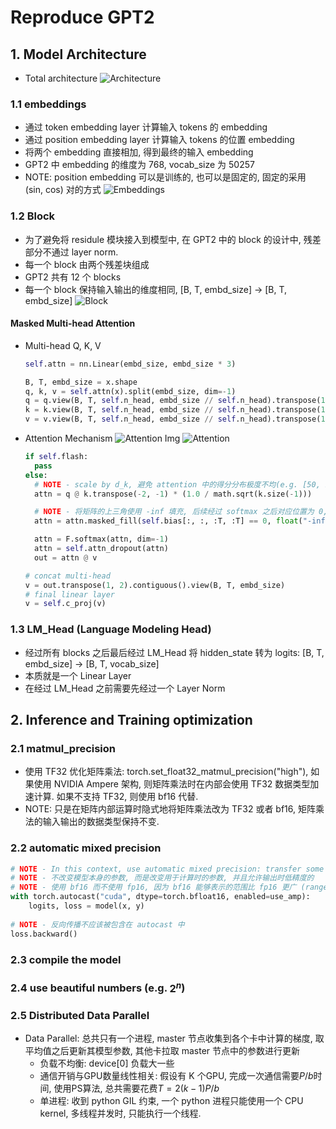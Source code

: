 # Reproduce GPT2

## 1. Model Architecture
- Total architecture
![Architecture](assets/architecture.png)
### 1.1 embeddings
- 通过 token embedding layer 计算输入 tokens 的 embedding 
- 通过 position embedding layer 计算输入 tokens 的位置 embedding
- 将两个 embedding 直接相加, 得到最终的输入 embedding
- GPT2 中 embedding 的维度为 768, vocab_size 为 50257
- NOTE: position embedding 可以是训练的, 也可以是固定的, 固定的采用 (sin, cos) 对的方式
![Embeddings](assets/embd.png)

### 1.2 Block
- 为了避免将 residule 模块接入到模型中, 在 GPT2 中的 block 的设计中, 残差部分不通过 layer norm.
- 每一个 block 由两个残差块组成 
- GPT2 共有 12 个 blocks
- 每一个 block 保持输入输出的维度相同, [B, T, embd_size] -> [B, T, embd_size]
![Block](assets/block.png)

#### Masked Multi-head Attention
- Multi-head Q, K, V
  ```python
  self.attn = nn.Linear(embd_size, embd_size * 3)

  B, T, embd_size = x.shape
  q, k, v = self.attn(x).split(embd_size, dim=-1)
  q = q.view(B, T, self.n_head, embd_size // self.n_head).transpose(1, 2)
  k = k.view(B, T, self.n_head, embd_size // self.n_head).transpose(1, 2)
  v = v.view(B, T, self.n_head, embd_size // self.n_head).transpose(1, 2)
  ```
- Attention Mechanism
  ![Attention Img](assets/attention_img.png)
  ![Attention](assets/attention_core.png)
  ```python
  if self.flash:
    pass
  else:
    # NOTE - scale by d_k, 避免 attention 中的得分分布极度不均(e.g. [50, 1, 2, 0.5]), 导致经过 softmax 之后得到的梯度非常小
    attn = q @ k.transpose(-2, -1) * (1.0 / math.sqrt(k.size(-1)))  

    # NOTE - 将矩阵的上三角使用 -inf 填充, 后续经过 softmax 之后对应位置为 0, 即 attention score 为 0
    attn = attn.masked_fill(self.bias[:, :, :T, :T] == 0, float("-inf"))

    attn = F.softmax(attn, dim=-1)
    attn = self.attn_dropout(attn)
    out = attn @ v

  # concat multi-head
  v = out.transpose(1, 2).contiguous().view(B, T, embd_size)   
  # final linear layer
  v = self.c_proj(v)
  ```

### 1.3 LM_Head (Language Modeling Head)
- 经过所有 blocks 之后最后经过 LM_Head 将 hidden_state 转为 logits: [B, T, embd_size] -> [B, T, vocab_size]
- 本质就是一个 Linear Layer
- 在经过 LM_Head 之前需要先经过一个 Layer Norm


## 2. Inference and Training optimization
### 2.1 matmul_precision
- 使用 TF32 优化矩阵乘法: torch.set_float32_matmul_precision("high"), 如果使用 NVIDIA Ampere 架构, 则矩阵乘法时在内部会使用 TF32 数据类型加速计算. 如果不支持 TF32, 则使用 bf16 代替.
- NOTE: 只是在矩阵内部运算时隐式地将矩阵乘法改为 TF32 或者 bf16, 矩阵乘法的输入输出的数据类型保持不变.

### 2.2 automatic mixed precision
```python
# NOTE - In this context, use automatic mixed precision: transfer some tensor to bf16, which is faster than fp32
# NOTE - 不改变模型本身的参数, 而是改变用于计算时的参数, 并且允许输出时低精度的
# NOTE - 使用 bf16 而不使用 fp16, 因为 bf16 能够表示的范围比 fp16 更广 (range 由指数位决定, bf16的 range 几乎与 float32 的一致), 不容易产生下溢问题 (下溢: 当小于小数所能表示的最小数字时, 会变为0)
with torch.autocast("cuda", dtype=torch.bfloat16, enabled=use_amp): 
    logits, loss = model(x, y)
  
# NOTE - 反向传播不应该被包含在 autocast 中
loss.backward()
```
### 2.3 compile the model

### 2.4 use beautiful numbers (e.g. $2^n$)

### 2.5 Distributed Data Parallel
- Data Parallel: 总共只有一个进程, master 节点收集到各个卡中计算的梯度, 取平均值之后更新其模型参数, 其他卡拉取 master 节点中的参数进行更新
    - 负载不均衡: device[0] 负载大一些
    - 通信开销与GPU数量线性相关: 假设有 K 个GPU, 完成一次通信需要$P/b$时间, 使用PS算法, 总共需要花费$T = 2(k-1)P/b$
    - 单进程: 收到 python GIL 约束, 一个 python 进程只能使用一个 CPU kernel, 多线程并发时, 只能执行一个线程.

